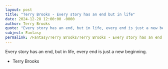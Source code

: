 ```yaml
---
layout: post
title: "Terry Brooks - Every story has an end but in life"
date: 2024-12-28 12:00:00 -0000
author: Terry Brooks
quote: "Every story has an end, but in life, every end is just a new beginning."
subject: Fantasy
permalink: /Fantasy/Terry Brooks/Terry Brooks - Every story has an end but in life
---
```


Every story has an end, but in life, every end is just a new beginning.

- Terry Brooks
